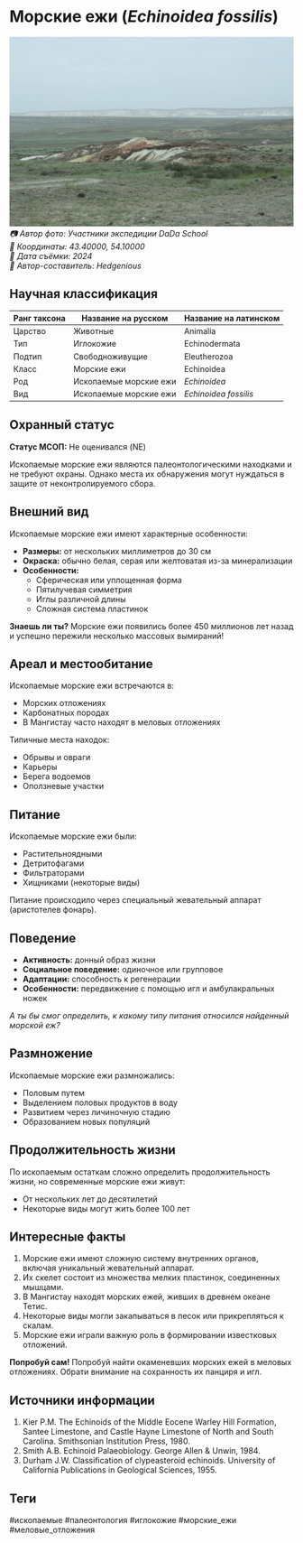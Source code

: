 # Морские ежи (*Echinoidea fossilis*)

![Морские ежи](../../assets/images/Вывал_пород_мелового_периода.JPEG)
*📷 Автор фото: Участники экспедиции DaDa School*  
*📍 Координаты: 43.40000, 54.10000*  
*📆 Дата съёмки: 2024*  
*👤 Автор-составитель: Hedgenious*

## Научная классификация

| Ранг таксона |     Название на русском    | Название на латинском|
|---|---|---|
| Царство | Животные | Animalia |
| Тип | Иглокожие | Echinodermata |
| Подтип | Свободноживущие | Eleutherozoa |
| Класс | Морские ежи | Echinoidea |
| Род | Ископаемые морские ежи | *Echinoidea* |
| Вид | Ископаемые морские ежи | *Echinoidea fossilis* |

## Охранный статус

**Статус МСОП:** Не оценивался (NE)

Ископаемые морские ежи являются палеонтологическими находками и не требуют охраны. Однако места их обнаружения могут нуждаться в защите от неконтролируемого сбора.

## Внешний вид

Ископаемые морские ежи имеют характерные особенности:
- **Размеры:** от нескольких миллиметров до 30 см
- **Окраска:** обычно белая, серая или желтоватая из-за минерализации
- **Особенности:** 
  - Сферическая или уплощенная форма
  - Пятилучевая симметрия
  - Иглы различной длины
  - Сложная система пластинок

**Знаешь ли ты?**
Морские ежи появились более 450 миллионов лет назад и успешно пережили несколько массовых вымираний!

## Ареал и местообитание

Ископаемые морские ежи встречаются в:
- Морских отложениях
- Карбонатных породах
- В Мангистау часто находят в меловых отложениях

Типичные места находок:
- Обрывы и овраги
- Карьеры
- Берега водоемов
- Оползневые участки

## Питание

Ископаемые морские ежи были:
- Растительноядными
- Детритофагами
- Фильтраторами
- Хищниками (некоторые виды)

Питание происходило через специальный жевательный аппарат (аристотелев фонарь).

## Поведение

- **Активность:** донный образ жизни
- **Социальное поведение:** одиночное или групповое
- **Адаптации:** способность к регенерации
- **Особенности:** передвижение с помощью игл и амбулакральных ножек

*А ты бы смог определить, к какому типу питания относился найденный морской еж?*

## Размножение

Ископаемые морские ежи размножались:
- Половым путем
- Выделением половых продуктов в воду
- Развитием через личиночную стадию
- Образованием новых популяций

## Продолжительность жизни

По ископаемым остаткам сложно определить продолжительность жизни, но современные морские ежи живут:
- От нескольких лет до десятилетий
- Некоторые виды могут жить более 100 лет

## Интересные факты

1. Морские ежи имеют сложную систему внутренних органов, включая уникальный жевательный аппарат.
2. Их скелет состоит из множества мелких пластинок, соединенных мышцами.
3. В Мангистау находят морских ежей, живших в древнем океане Тетис.
4. Некоторые виды могли закапываться в песок или прикрепляться к скалам.
5. Морские ежи играли важную роль в формировании известковых отложений.

**Попробуй сам!**
Попробуй найти окаменевших морских ежей в меловых отложениях. Обрати внимание на сохранность их панциря и игл.

## Источники информации

1. Kier P.M. The Echinoids of the Middle Eocene Warley Hill Formation, Santee Limestone, and Castle Hayne Limestone of North and South Carolina. Smithsonian Institution Press, 1980.
2. Smith A.B. Echinoid Palaeobiology. George Allen & Unwin, 1984.
3. Durham J.W. Classification of clypeasteroid echinoids. University of California Publications in Geological Sciences, 1955.

## Теги

#ископаемые #палеонтология #иглокожие #морские_ежи #меловые_отложения 